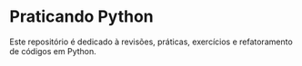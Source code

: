 # Praticando Python

Este repositório é dedicado à revisões, práticas, exercícios e refatoramento de códigos em Python.
